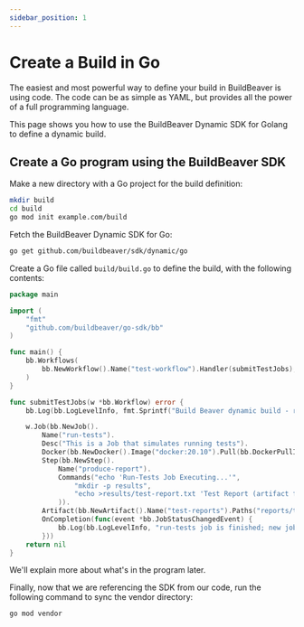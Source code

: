 ```yaml
---
sidebar_position: 1
---
```


# Create a Build in Go

The easiest and most powerful way to define your build in BuildBeaver is using code. The code can
be as simple as YAML, but provides all the power of a full programming language.

This page shows you how to use the BuildBeaver Dynamic SDK for Golang to define a dynamic build.

## Create a Go program using the BuildBeaver SDK

Make a new directory with a Go project for the build definition:

```bash
mkdir build
cd build
go mod init example.com/build
````

Fetch the BuildBeaver Dynamic SDK for Go:

```bash
go get github.com/buildbeaver/sdk/dynamic/go
```
Create a Go file called `build/build.go` to define the build, with the following contents:

```go
package main

import (
    "fmt"
    "github.com/buildbeaver/go-sdk/bb"
)

func main() {
    bb.Workflows(
        bb.NewWorkflow().Name("test-workflow").Handler(submitTestJobs),
    )
}

func submitTestJobs(w *bb.Workflow) error {
    bb.Log(bb.LogLevelInfo, fmt.Sprintf("Build Beaver dynamic build - running workflow '%s'", w.GetName()))

    w.Job(bb.NewJob().
        Name("run-tests").
        Desc("This is a Job that simulates running tests").
        Docker(bb.NewDocker().Image("docker:20.10").Pull(bb.DockerPullIfNotExists)).
        Step(bb.NewStep().
            Name("produce-report").
            Commands("echo 'Run-Tests Job Executing...'",
                "mkdir -p results",
                "echo >results/test-report.txt 'Test Report (artifact from the run-tests job)'",
            )).
        Artifact(bb.NewArtifact().Name("test-reports").Paths("reports/test-report.txt")).
        OnCompletion(func(event *bb.JobStatusChangedEvent) {
            bb.Log(bb.LogLevelInfo, "run-tests job is finished; new jobs could be added here")
        }))
    return nil
}
```
We'll explain more about what's in the program later.

Finally, now that we are referencing the SDK from our code, run the following command to sync the vendor directory:

```bash
go mod vendor
```
